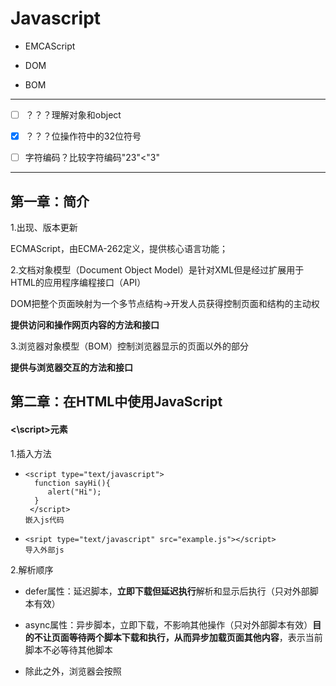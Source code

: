 # Javascript

- EMCAScript


- DOM


- BOM
----

- [ ] ？？？理解对象和object


- [x] ？？？位操作符中的32位符号
- [ ] 字符编码？比较字符编码"23"<"3"

---

## 第一章：简介

1.出现、版本更新

ECMAScript，由ECMA-262定义，提供核心语言功能；

2.文档对象模型（Document Object Model）是针对XML但是经过扩展用于HTML的应用程序编程接口（API）

DOM把整个页面映射为一个多节点结构→开发人员获得控制页面和结构的主动权

**提供访问和操作网页内容的方法和接口**

3.浏览器对象模型（BOM）控制浏览器显示的页面以外的部分

**提供与浏览器交互的方法和接口**

## 第二章：在HTML中使用JavaScript

#### <\script>元素

1.插入方法

- ```
  <script type="text/javascript">
    function sayHi(){
       alert("Hi");
    }
   </script>
  嵌入js代码
  ```


- ```
  <sript type="text/javascript" src="example.js"></script>
  导入外部js
  ```

2.解析顺序

- defer属性：延迟脚本，**立即下载但延迟执行**解析和显示后执行（只对外部脚本有效）


- async属性：异步脚本，立即下载，不影响其他操作（只对外部脚本有效）**目的不让页面等待两个脚本下载和执行，从而异步加载页面其他内容**，表示当前脚本不必等待其他脚本
- 除此之外，浏览器会按照<script>*在页面的先后顺序依次解析*

3.标签的位置

多放在body元素中页面内容的后面

4.在XHTM中的用法

*CData*片段包含JavaScript代码，表示区域内不解析

```
<script>//<![CDATA[
    function{...}
        //]]>
</script>
//注释是为了不兼容XHTML的浏览器
```

## 第三章：基本概念

#### 1.语法

1.1区分大小写

1.2标识符：指变量、函数、属性的名字，或者函数的参数

- 第一个字母必须是一个字母、下划线_、或者一个$
- 其他字符除以上三者还可以是数字
- 惯例驼峰大小写格式、第一个字母小写，剩下每个单词首字母大写

1.3注释

//单行注释

/*多行

注释*/

1.4严格模式

在顶部添加代码“use strict”告诉引擎切换到严格模式

1.5语句    ①分号句尾②使用代码块{}

#### 2.关键字和保留字

不能作为标识符

#### 3.变量

3.1ECMAScript的变量是松散型的，就是可以用来保存任何类型的数据；换句话说，每个变量仅仅是一个用于保留值得占位符而已

3.2

var message；//未初始化变量，值为undefined

var message=“hi";//初始化变量，赋值

3.3**使用var操作符定义的变量将成为定义该变量作用域的局部变量，函数退出即销毁**

省略var，即为全局变量，不推荐使用

```
fuancion text{
    message="hi";//全局变量
}
text();//调用函数
alert(message);//hi
```

3.4可以使用一条语句定义多个变量

#### 4.数据类型

①五种基本数据类型（简单数据类型）

- Undefined→undefined

- Null→object

- Boolean→

- Number

- String

②一种复杂数据类型

- Object:一组无序的名值对组成

③不支持任何创建的自定义类型，所以值都是上述六种之一

##### 4.1 typeof操作符

**检测给定变量的数据类型**

###### 可能返回的字符串

- undefined

- boolean

- string

- numble

- object:这个值是对象（*?*）或者null

- function：函数


typeof是一个*操作符*而不是函数，所以可以alert（typeof(message));//string;圆括号可以用但是却不是必须的

function函数在ECMAScript中是**对象**，不是数据类型

通过typeof操作符来区分函数和其他对象

##### 4.2 Undefined类型

- 使用var声明变量但是未对其加以初始化，默认取得undefined值
- var message=undefned,使用undefined显示初始化变量（没必要）
- 未声明的变量，typeof操作符同样返回undefined值

##### 4.3 Null类型

①从逻辑角来看，null值表示一个*空对象指针*，这也是typeof操作符检测null值会**返回“object”**的原因.

②如果定义的变量准备在将来用来保存对象，那么最好初始化为null，而不是其他；

③实际上，undefined是派生自null值的，所以他们的相等性测试返回true；

④尽管二者有这样的关系，但是用法却完全不同。初始化undefined没必要，初始化null却是有必要的；这可以提现null作为空对象指针惯例，也进一步*区分*null和undefined。

##### 4.4 Bollean类型

- 只有两个字面值true和false；区分大小写，只有小写才是布尔值，不然只是标识符；
- 虽然字面值只有两个，但是ECMAScript中所有类型的值都有与这两个Boolean值等价的值

| 数据类型      | 转换为true的值           | 转换为false的值 |
| --------- | ------------------- | ---------- |
| Boolean   | true                | false      |
| String    | 任何非空字符串             | “”（空字符串）   |
| Number    | 任何非零数字值（包括无穷大)      | 0和NAN      |
| Object    | 任何对象                | null       |
| Undefined | n/a(not applicable) | undefined  |

##### 4.5 Numble类型：

表示整数和浮点数值

（一）数值字面量格式

①最基本的数据字面量格式：十进制整数

②八进制：第一位是0,然后八进制数字序列（0-7）

③十六进制：第一位是0x，然后（0-9及A-F）

如果字面值中的数值超出范围，则前导0被忽略，按照十进制解析

（二）浮点数值

由于浮点数值需要的内存空间是保存整数值得两倍，所以如果能转换为整数的数值将转换为整数保存

科学计数法e表示法

浮点数值的最高精度为17位，但是进行算数计数时精度远不如整数

例如0.1+0.2=0.300000000000004，舍入误差

因此*永远不要测试某个特定的浮点数值*

（三）数值范围

MAX_VALUE 属性是 JavaScript 中可表示的最大的数。它的近似值为 1.7976931348623157 x 10308

MIN_VALUE 属性是 JavaScript 中可表示的最小的数（接近 0 ，但不是负数）。它的近似值为 5 x 10-324

如果得到一个超出JavaScript数值范围的值，则被转换成Infinity

负数则被转换成-Infinity(负无穷)

**Infinity不能参与计算**

可以使用*isFinite（）函数*   确定数值是不是有穷的，如果是，返回true

```javascript
var result=Number.MAX_VALUE+1;

alert(isFinite(result));//false
```

在执行极小或者极大数值的计算时，要检测监控这些值

（四）NaN

Not a Numble非数值，是一个特殊的数值；这样ECMAScript就不会抛出错误，不会影响其他代码的执行；

- 任何涉及NaN的操作都会返回NaN；
- NaN与任何值都不相等，包括NaN本身；
- 0除以0返回NaN，整数除以NaN返回Infinity，负数除以0返回-Infinity

*isNaN（）函数*    确定参数是否“不是数值”，函数接受一个数值会尝试转换成数值，如果不能转换成数值，函数返回true

```javascript
alert(NaN == NaN);       //false
alert(isNaN(NaN));       //true
alert(isNaN(10));        //false – 10 is a number
alert(isNaN("10"));      //false – can be converted to number 10
alert(isNaN("blue"));    //true – cannot be converted to a number
alert(isNaN(true));      //false – can be converted to number 1
```

（五）数值转换

- Number（）：用于*任何数据*类型

  ```javascript
   var num1 = Number("Hello world!");  //NaN
   var num2 = Number("");              //0
   var num3 = Number("000011");        //11
   var num4 = Number(true);            //1
   var num5 = Number(null);            //0
   var num6 = Number(undefined);       //NaN
   var num7 = Number(0xA);             //10
  ```

- parseInt（）：专门用于把*字符串*转换成数值

  由于Number（）函数在转换字符串时比较复杂和不够合理，因此在处理整数时更常用parseInt（）函数；

  忽略前面的空格，找到第一个**非空格字符**

```javascript
  var num1 = parseInt("1234blue"); //1234
  var num2 = parseInt("");        //NaN
  var num3 = parseInt("0xA");     //10 - hexadecimal
  var num4 = parseInt(22.5);      //22 -小数点不是有效的                                     数字字符
  var num5 = parseInt("070");     //70 - decimal
  var num6 = parseInt("0xf");    //15 – hexadecimal
  var num7 = parseInt("blue123"); //NaN
```

ECMAScript3认为“070”是56（八进制），而ECMAScript5以后被认为是十进制，所以parseInt（）函数以不具备解析八进制的能力了

为解决这个问题，可以为函数提供第二个参数：转换时使用的基数

```javascript
 var num1 = parseInt("AF", 16);        //175
 var num2 = parseInt("AF");            //NaN
 如果指定了16作为基数，则可以不带"0x"
 var num3 = parseInt("10", 10);        //10 – parsed                                          as decimal
 var num4 = parseInt("10", 2);         //2 – parsed                                            as binary
```

不指定基数意味着让函数决定如何解析输入的字符，因此为了避免错误解析，我们建议**无论什么情况下都明确指定基数**

- parseFloat（）：专门用于把*字符串*转换成数值

*区别*：

①第一个小数点有效；

②始终会忽略前导的0；

③只解析十进制，十六进制始终被转换成0；

```
var num1 = parseFloat("1234blue");   //1234 - integer
var num2 = parseFloat("0xA");         //0
var num4 = parseFloat("22.34.5");     //22.34
var num5 = parseFloat("0908.5");      //908.5
var num6 = parseFloat("3.125e7");     //31250000
var num7 = parseFloat(1.000);        //1
```

#####4.6 String类型 

用于表示由0个或者多个16位Unicode字符组成的字符序列，及*字符串*。　　

【Unicode编码：一个英文等于两个字节，一个中文（含繁体）等于两个字节。16位指的是：字符串每个字符所占用的空间为16bits 比特(2 bytes字节)】

双引号和单引号的字符写法在ECMAScript中完全相同

（一）字符字面量

String数据类型包含一些特殊的字符字面量，也叫专业序列；

| 字面量   | 含义                                     |
| ----- | -------------------------------------- |
| \n    | 换行                                     |
| \t    | 制表                                     |
| \b    | 空格                                     |
| \r    | 回车                                     |
| \f    | 进纸                                     |
| \\    | 斜杠                                     |
| \'    | 单引号                                    |
| \"    | 双引号                                    |
| \xnn  | 以十六进制代码nn表示一个字符（n为0-F）。\x41表示“A”       |
| \unnn | 以十六进制代码nnnn表示一个字符（n为0-F）。\u03as表示希腊字符∑ |

```
alert(text.length);//获得字符串长度
其中\u03as六个字符长的转义序列表示一个字符
```

*alert（text.length）*

（二）字符串的特点

字符串时不可变的，一旦创建后想要改变某个变量保存的字符串，首先要销毁原来的字符串，然后再用另一个新值填充

```
var lang = "JAVA";
lang =lang+"Script";//过程在后台发生并拼接
```

（三）转换为字符串

- toString()函数

  返回相应值得字符串表现。但是null和undefined没有这个方法

  通过指定基数，改变输出的值num.toString(8)八进制。

- String()转型函数

  ①有toString（）方法则调用；②值为null则返回"null";

  ③值为undefined则返回"undefined"。



##### 4.7 Object类型

ECMAScript中的对象其实就是 **一组数据和功能的集合**。

ECMAScript中的对象是可变的键控集合（即一组数据和功能的集合）

对象可以通过执行new操作符后跟要创建的对象类型的名称来创建；

创建自定义对象，并为其添加属性和方法

```javascript
var o = new Object();
```
*关键要理解一个重要思想*

在ECMAScript中，Object类型是它所有实例的基础！

Object的每个实例都具有下列的属性和方法？？？？？？



ECMA-262中的对象和行为不一定适用于JavaScript中的其他对象。浏览器环境对象，比如BOM和DOM中的对象，都属于宿主对象。

#### 5.操作符

用于操作数据，包括算术操作符、位操作符、关系操作符、相等操作符。

##### 5.1 一元操作符

（一）递增很递减操作符

- 前置型

  执行前置型递减和递增操作时，变量的值都是在语句被求值之*前*改变的

  *先递减再进行计算*

  ```javascript
   var age = 29;
   var anotherAge = --age + 2;      
   alert(age);         //outputs 28
   alert(anotherAge);  //outputs 30
  ```


- 后置型

  被求值之*后*才执行

  即*先完成计算再递减*（**则计算时使用的值没有经过递减**）

```javascript
var num1 = 2;
        var num2 = 20;
        var num3 = --num1 + num2;    //equals 21
        var num4 = num1 + num2;      //equals 21
```

```javascript
 var num1 = 2;
        var num2 = 20;
        var num3 = num1-- + num2;    //equals 22
        var num4 = num1 + num2;      //equals 21
```

- 规则

```javascript
var s1 = "2";
    var s2 = "z";
    var b = false;
    var f = 1.1;
    var o = { 
        valueOf: function() {
            return -1;
        }
    };
     s1++;   //value becomes numeric 3
     s2++;   //value becomes NaN
     b++;    //value becomes numeric 1
     f--;    //value becomes 0.10000000000000009
     o--;    //value becomes numeric –2  

          
```
（二）一元加和减操作符

- 再对非数值应用一元加操作符时，该操作符会像Number（）转型函数一样对这个值进行转换；

- 一元减操作符：用于表示负数；与加操作符相同规则，然后加负号；

```javascript
   var s1 = "01";
          var s2 = "1.1";
          var s3 = "z";
          var b = false;
          var f = 1.1;
          var o = { 
              valueOf: function() {
                  return -1;
              }
          };
          
          s1 = -s1;   //value becomes numeric -1
          s2 = -s2;   //value becomes numeric -1.1
          s3 = -s3;   //value becomes NaN
          b = -b;     //value becomes numeric 0
          f = -f;     //change to –1.1
          o = -o;     //value becomes numeric 1
```

##### 5.2 位操作符

位于最基本的层次上，因此速度更快；

ECMAScript中所有数都以IEEE-754 64位存储→转换成32位→**执行操作**→转换成64位；整个过程就像只存在32位一样；

以二进制码存储；对于有符号的整数，32位中的前31位用于表示整数的值，第32位用于表示负号：**0→正数；1→负数；**

负数以二进制码存储的步骤①数值的绝对二进制编码②二进制反码③得到的二进制反码加1

但是ECMAScript输出时直接是负数绝对值的二进制编码前面加一个负号

转换过程中导致NaN和Infinity值应用位操作符时，都会被当成0来处理

| 操作符       | 表示方法 |         返回值          |
| :-------- | :--: | :------------------: |
| 按位非（NOT）  |  ~   | 返回数值的反码(本质：操作符负值减1)  |
| 按位与（AND）  |  &   |   相同位置上的两个数都是1时返回1   |
| 按位或（OR）   |  \|  | 有一位是1时返回1；两位都是0时返回0  |
| 按位异或（XOR） |  ^   |     *只*有一位是1返回1；     |
| 左移        |  <<  | 向左移动指定位数，以0填充，不影响符号位 |
| 有符号的右移    |  >>  |        不影响符号位        |
| 无符号的右移    | >>>  |      所有32位都向右移动      |

正数有无符号右移结果相等，而负数无符号右移会结果非常大。

##### 5.3 布尔操作符

可以应用于任何类型的操作数

| 操作符  | 表示方法 |        返回值         |
| ---- | :--: | :----------------: |
| 逻辑非  |  !   | 与Boolean（）转型函数结果相反 |
| 逻辑与  |  &&  |    同为true则为true    |
| 逻辑或  | \|\| |   一个为true则为true    |

- 逻辑非使用两个则会模拟Boolean（）转型函数；

- 逻辑与和逻辑或都属于短路操作，第一个函数能决定结果就不对第二个 求值；

- 逻辑非返回值都为true或者false

  逻辑与和逻辑或返回值不一定为布尔值；可以为

  ​     *对象、null、undefined、NaN*

##### 5.4 乘性操作符

操作符为非数值的情况下会自动进行Number()转型函数转为数值。

| 操作符  | 表示方法 |   返回值    |
| ---- | ---- | :------: |
| 乘法   | *    |    乘积    |
|      | /    | 第一个除以第二个 |
|      | %    |    余数    |

返回值可以是：Infinity、-Infinity、NaN、常规数值

undefined结果NaN

##### 5.5 加性操作符

- 加法
- 减法

*转换规则*：

①Infinity+-Infinity，结果Infinity

​                    -0+0，结果+0；-0-0，结果+0；

②如果一个是字符串，另一个不是字符串也要是字符串！

```javascript
var num1 = 5;
var num2 = 10;
var message = "The sum of 5 and 10 is " + num1 + num2;
alert(message);    //"The sum of 5 and 10 is 510"
```

**每个加法独立执行**

③操作符为非数值的情况下会自动进行Number()转型函数转为数值。

```javascript
 var result1 = 5 + 5;      //10
 var result2 = 5 + "5";    //"55"
 var result3 = NaN - 1;    //NaN
 var result4 = 5 - "" ;    //5.因为""被转换成0
 var result5 = 5 - null ;  //5.因为null被转换成0
 var result6 = 5 - "2" ;   //3,因为"2"被转换成2
```

##### 5.6关系操作符

| <    | >    | <=   | >=   |
| ---- | ---- | ---- | ---- |
| 小于   | 大于   | 小于等于 | 大于等于 |

操作符为非数值的情况下会自动进行数据转换或完成一些奇怪的操作

- 都是数值，则进行比较；

- 都是字符串，则比较对应的字符编码；*？？？*

- 一个是数值，则另一个转成数值；

- 一个是对象，则调用valueOf（）方法，进行比较，如果没有，则调用toString（）方法，得到的结果进行比较；

- 如果一个是布尔值，则转换成数值进行比较；

返回值为布尔值。

任何数值与NaN进行比较，结果都是false；

```javascript
var result1 = NaN < 3;//false
var result2 = NaN >= 3;//false
```

##### 5.7相等操作符

两组操作符

- 相等和不相等：先转换再比较

- 全等和不全等：仅比较不转换

（一）相等和不相等（==）和（!=）

比较前进行 *强制转换*

规则：

- 如果有一个是布尔值，则先转换成0或者1；

- 把字符串转换为数值；

- null和undefined是相等的；

- 比较相等性之前不能把null和undefined转换为其他值；

- 如果有一个值是NaN,则相等操作符返回false，不相等操作符返回true；即使两个操作符都是NaN，相等操作符也返回false，因为NaN不等于NaN；

- 如果两个操作符都是对象，则比较是不是同一个对象。

```javascript
var num1 = "123" ;
var num2 = "你好" ;
alert( num1 == 123) ;       //true
alert( num2 = num1 + 2) ;   //"1232"   虽然把字符串转换成数值计算，但是没有真正改变字符串类型，依然是字符串；
```
（二）全等和不全等

区别：**不转换**

===全等：两个操作符未经转换就相等返回true；

!==不全等：两个操作符未经转换就不相等；

```
var result1 = ("55" == 55);    //true – equal because of conversion
var result2 = ("55" === 55);   //false – not equal because different data types
```

**null == undefined会返回true ，因为他们是类似的值；但null === undefined 返回false，因为它们是不同类型的值**

#####5.8 条件操作符

```
var max = (num1 > num2)?num1:num2
```

问号前的结果返回为true，则将第一个num1赋值给max→max中将保存一个最大的值；

##### 5.9 赋值操作符

等于号(=)表示，就是把右侧的值赋值给左侧的变量；

如果在等号前面加上算数操作符（以及个别其他操作符），就可以完成复合操作符；

```javascript
var num = 10;
num = num + 10;
```

第二行用一个复合操作符代替：（理解为在原值上加的数是10）

```javascript
var num = 10;
num + = 10;
```

简化赋值操作，并不会带来性能上的提升

##### 5.10 逗号操作符

在一条语句中执行多个操作

- 声明多个变量

```
  var num1=1,num2=2,num3=3;
```

- 用于赋值，不常见

```
  var num = (5,6,2,0);//num的值为0
```

#### 6.语句

ECMA-262规定了一组语句（流控制语句），从本质看，语句定义了ECMAScript中的主要语法，语句通常使用一个或者多个关键词来完成任务。

##### 6.1 if语句

if(condition)statament1 else statement2

##### 6.2 do-while语句

后测试循环语句：循环体内的代码至少被执行一次

```
do{
statement
}while(expression)；
```

##### 6.3 while语句

前测试循环语句

```
var i=0;
while(i<10){
            i+=2;
}
```

##### 6.4 for语句

前测试循环语句

```
var num = 10; 
        for (var i=1; i < num; i++) {   
        alert(i); 
```

使用while循环做不到的，使用for循环同样做不到

for循环只是把循环有关的代码集中在一个位置

在循环内部定义的变量，在外部也可以访问到

```
for（；；）{           //将初始化表达式、控制表达式、循环后表达式都省略，则无限循环
dosomething
}
```

##### 6.5 for-in语句？？？

精准的迭代语句，用来枚举对象的属性

```javascript
 for (var propName in window) {
             document.write(propName);
             document.write("<br />");
        }
```

##### 6.6 label语句？？？？

在代码中添加标签，以便将来使用

```
label：statement
```

##### 6.7 break和continue语句

在循环中精确地控制代码的执行

```javascript
var num = 0;      
        for (var i=1; i < 10; i++) {
            if (i % 5 == 0) {
                break;
            }
            num++;
        }
        alert(num);    //4
```

变量num从0开始，用于记录循环的次数

i=5时，循环执行了4次，break语句会立即退出循环，在num自增之前就退出，所以num=4；

```javascript
var num = 0;    
        outermost:
        for (var i=0; i < 10; i++) {
             for (var j=0; j < 10; j++) {
                if (i == 5 && j == 5) {
                    break outermost;
                }
                num++;
            }
        }   
        alert(num);    //55
```

break语句退出内部循环，也退出外部循环

**break和continue语句都可以与label语句联合使用，从而返回代码中特定的位置；多发生在循环嵌套的情况下；**

outermost标签标示外部的for循环；要返回到的标签

```javascript
var num = 0;    
        outermost:
        for (var i=0; i < 10; i++) {
             for (var j=0; j < 10; j++) {
                if (i == 5 && j == 5) {
                    continue outermost;
                }
                num++;
            }
        }   
        alert(num);    //95
```

continue语句退出内部循环，执行外部循环

##### 6.8 with语句//大型应用程序，不建议使用

将代码的作用域设置到一个特定对象中

目的：简化多次编写同一个对象的工作

```javascript
with(location){
            var qs = search.substring(1);
            var hostName = hostname;    
            var url = href;
        }
```

相当于

```javascript
var qs = location.search.substring(1);
var hostName = location.hostname;    
var url =location. href;
```

使用with语句关联了location对象

##### 6.9 switch语句 

流控制语句

switch语句中的每一种情形case的含义：如果表达式等于这个值value，则执行后面的语句statement；

break语句会导致代码执行流跳出switch语句，避免同时执行多个case;

如果要省略break，表示，混合几种情形，最好添加注释

```javascript
 var i = 25;   
        switch (i) {
            case 25: 
                /* falls through */
            case 35: 
                alert("25 or 35");
                break;
            case 45: 
                alert("45");
                break;
            default: 
                alert("Other");
        }
```

case的值不一定是常量，可以是变量，甚至是表达式

#### 7.函数

```javascript
function functionName（arg0,arg1.arg2,.......argN){
      statements
}
```

```javascript
function sayHi(name, message) {
       alert("Hello " + name + ", " + message);
 }
sayHi("Nicholas", "how are you today?");
```

- 声明函数


- 调用函数
- 圆括号内是参数，多个之间用逗号隔开

**reture语句实现返回值;**

```javascript
function diff(num1, num2) {
            if (num1 < num2) {
                return num2 - num1;
            } else {
                return num1 - num2;
            }
        }
        var result = diff(7, 10);
        alert(result);
```

执行完return语句后会立即停止并退出，return后的任何代码永远不会被执行；

当return不带有任何返回值时，函数停止执行后将返回undefined；一般用在需要提前停止函数执行而又不需要返回值的情况下。

**要么让函数始终都有返回值，要么永远不要返回值，以免给调试代码带来不便**

##### 7.1 理解参数

ECMAScript中的参数在内部是用一个数组来表示的；

这个数组可以不包含元素，也可以包含多个元素

- 命名的参数不是必须的
- 在函数体内可以通过*arguments对象*来访问这个参数，从而获得传递给函数的每一个参数；arguments[0]→第一个元素，arguments[1]→第二个元素；
- length属性确定传递进来多少个参数


```
function doAdd() {
            if(arguments.length == 1) {
                alert(arguments[0] + 10);
            } else if (arguments.length == 2) {
                alert(arguments[0] + arguments[1]);
            }
        }
        
        doAdd(10);        //20
        doAdd(30, 20);    //50
```

##### 7.2 没有重载

两个名字相同的函数，后定义的函数覆盖新定义的函数

##第四章：变量、作用域和内存问题

ECMAScript变量可能包含两种不同数据类型的值：基本类型值和引用类型值

- 基本类型值
- ​
- 引用类型值
- 保存在来那个两种